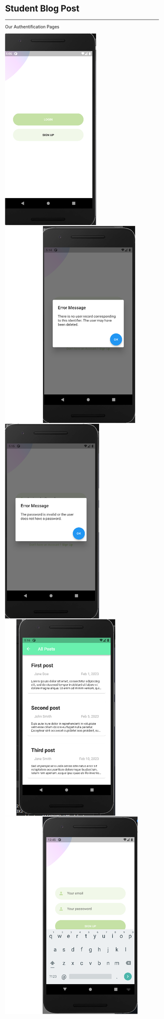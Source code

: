 # Student Blog Post
---
Our Authentification Pages

<p 
   float="left">
   <img src="https://github.com/WahomeKezia/Assets/blob/main/home.png" />
  <img src="https://github.com/WahomeKezia/Assets/blob/main/ErrorLogin.png"  />
  <img src="https://github.com/WahomeKezia/Assets/blob/main/InvalidCredentials.png"  />
  <img src="https://github.com/WahomeKezia/Assets/blob/main/Homepage.png" />
   <img src="https://github.com/WahomeKezia/Assets/blob/main/Credentials.png"  />
</p>

